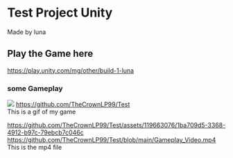 # Test Project Unity
Made by luna

## Play the Game here
https://play.unity.com/mg/other/build-1-luna

### some Gameplay
![](https://github.com/TheCrownLP99/Test/blob/main/Gamplay_Gif.gif)
https://github.com/TheCrownLP99/Test  
This is a gif of my game

https://github.com/TheCrownLP99/Test/assets/119663076/1ba709d5-3368-4912-b97c-79ebcb7c046c
https://github.com/TheCrownLP99/Test/blob/main/Gameplay_Video.mp4  
This is the mp4 file

